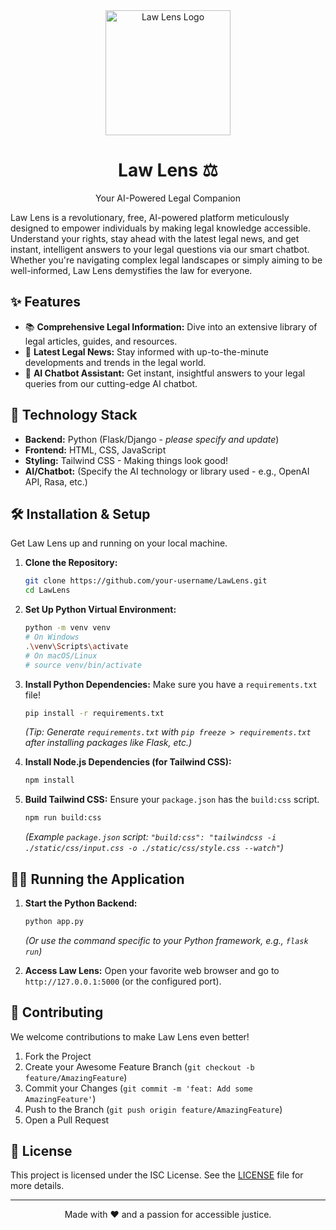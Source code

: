 <div align="center">
  <img src="placeholder_logo.png" alt="Law Lens Logo" width="200"/>
  <h1>Law Lens ⚖️</h1>
  <p>Your AI-Powered Legal Companion</p>
</div>

Law Lens is a revolutionary, free, AI-powered platform meticulously designed to empower individuals by making legal knowledge accessible. Understand your rights, stay ahead with the latest legal news, and get instant, intelligent answers to your legal questions via our smart chatbot. Whether you're navigating complex legal landscapes or simply aiming to be well-informed, Law Lens demystifies the law for everyone.

## ✨ Features

*   📚 **Comprehensive Legal Information:** Dive into an extensive library of legal articles, guides, and resources.
*   📰 **Latest Legal News:** Stay informed with up-to-the-minute developments and trends in the legal world.
*   🤖 **AI Chatbot Assistant:** Get instant, insightful answers to your legal queries from our cutting-edge AI chatbot.

## 🚀 Technology Stack

*   **Backend:** Python (Flask/Django - *please specify and update*)
*   **Frontend:** HTML, CSS, JavaScript
*   **Styling:** Tailwind CSS - Making things look good!
*   **AI/Chatbot:** (Specify the AI technology or library used - e.g., OpenAI API, Rasa, etc.)

## 🛠️ Installation & Setup

Get Law Lens up and running on your local machine.

1.  **Clone the Repository:**
    ```bash
    git clone https://github.com/your-username/LawLens.git
    cd LawLens
    ```
2.  **Set Up Python Virtual Environment:**
    ```bash
    python -m venv venv
    # On Windows
    .\venv\Scripts\activate
    # On macOS/Linux
    # source venv/bin/activate
    ```
3.  **Install Python Dependencies:**
    Make sure you have a `requirements.txt` file!
    ```bash
    pip install -r requirements.txt
    ```
    *(Tip: Generate `requirements.txt` with `pip freeze > requirements.txt` after installing packages like Flask, etc.)*

4.  **Install Node.js Dependencies (for Tailwind CSS):**
    ```bash
    npm install
    ```
5.  **Build Tailwind CSS:**
    Ensure your `package.json` has the `build:css` script.
    ```bash
    npm run build:css
    ```
    *(Example `package.json` script: `"build:css": "tailwindcss -i ./static/css/input.css -o ./static/css/style.css --watch"`)*

## 🏃‍♂️ Running the Application

1.  **Start the Python Backend:**
    ```bash
    python app.py
    ```
    *(Or use the command specific to your Python framework, e.g., `flask run`)*

2.  **Access Law Lens:**
    Open your favorite web browser and go to `http://127.0.0.1:5000` (or the configured port).

## 🤝 Contributing

We welcome contributions to make Law Lens even better!

1.  Fork the Project
2.  Create your Awesome Feature Branch (`git checkout -b feature/AmazingFeature`)
3.  Commit your Changes (`git commit -m 'feat: Add some AmazingFeature'`)
4.  Push to the Branch (`git push origin feature/AmazingFeature`)
5.  Open a Pull Request

## 📜 License

This project is licensed under the ISC License. See the [LICENSE](LICENSE) file for more details.

---

<p align="center">Made with ❤️ and a passion for accessible justice.</p>
